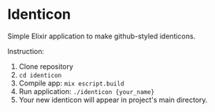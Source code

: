 # Identicon

Simple Elixir application to make github-styled identicons.

Instruction:
 1. Clone repository
 2. `cd identicon`
 3. Compile app: `mix escript.build`
 4. Run application: `./identicon {your_name}`  
 5. Your new identicon will appear in project's main directory.